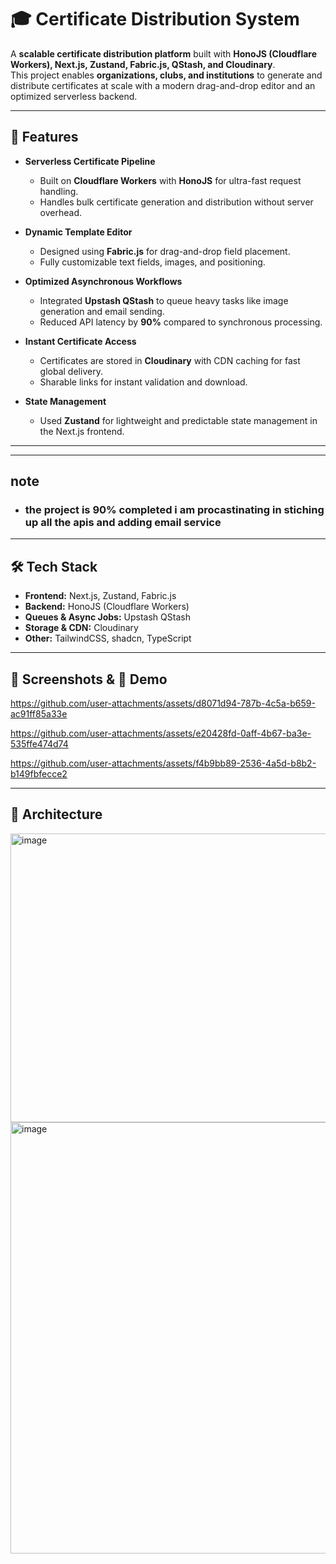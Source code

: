 # 🎓 Certificate Distribution System

A **scalable certificate distribution platform** built with **HonoJS (Cloudflare Workers), Next.js, Zustand, Fabric.js, QStash, and Cloudinary**.  
This project enables **organizations, clubs, and institutions** to generate and distribute certificates at scale with a modern drag-and-drop editor and an optimized serverless backend.

---

## 🚀 Features

- **Serverless Certificate Pipeline**  
  - Built on **Cloudflare Workers** with **HonoJS** for ultra-fast request handling.  
  - Handles bulk certificate generation and distribution without server overhead.  

- **Dynamic Template Editor**  
  - Designed using **Fabric.js** for drag-and-drop field placement.  
  - Fully customizable text fields, images, and positioning.  

- **Optimized Asynchronous Workflows**  
  - Integrated **Upstash QStash** to queue heavy tasks like image generation and email sending.  
  - Reduced API latency by **90%** compared to synchronous processing.  

- **Instant Certificate Access**  
  - Certificates are stored in **Cloudinary** with CDN caching for fast global delivery.  
  - Sharable links for instant validation and download.  

- **State Management**  
  - Used **Zustand** for lightweight and predictable state management in the Next.js frontend.  

---

---
## note 
- ### the project is 90% completed i am procastinating in stiching up all the apis and adding email service
---

## 🛠️ Tech Stack

- **Frontend:** Next.js, Zustand, Fabric.js  
- **Backend:** HonoJS (Cloudflare Workers)  
- **Queues & Async Jobs:** Upstash QStash  
- **Storage & CDN:** Cloudinary  
- **Other:** TailwindCSS, shadcn, TypeScript  

---

## 📸 Screenshots & 🎥 Demo



https://github.com/user-attachments/assets/d8071d94-787b-4c5a-b659-ac91ff85a33e



https://github.com/user-attachments/assets/e20428fd-0aff-4b67-ba3e-535ffe474d74



https://github.com/user-attachments/assets/f4b9bb89-2536-4a5d-b8b2-b149fbfecce2





---

## 🧩 Architecture

<img width="835" height="462" alt="image" src="https://github.com/user-attachments/assets/878c1be2-38e3-45f1-a51e-2dccf1d1c1a6" />

<img width="1347" height="690" alt="image" src="https://github.com/user-attachments/assets/cc3bc3b0-54b0-485d-bdc7-e1d5fcec532c" />


